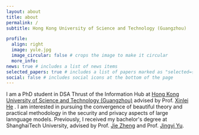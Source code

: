 ```yaml
---
layout: about
title: about
permalink: /
subtitle: Hong Kong University of Science and Technology (Guangzhou)

profile:
  align: right
  image: yule.jpg
  image_circular: false # crops the image to make it circular
  more_info: 
news: true # includes a list of news items
selected_papers: true # includes a list of papers marked as "selected={true}"
social: false # includes social icons at the bottom of the page
---
```


I am a PhD student in DSA Thrust of the Information Hub at [Hong Kong University of Science and Technology (Guangzhou)](https://www.hkust-gz.edu.cn/) advised by Prof. [Xinlei He](https://xinleihe.github.io/) . I am interested in pursuing the convergence of beautiful theory and practical methodology in the security and privacy aspects of large lannguage models. Previously, I received my bachelor's degree at ShanghaiTech University, advised by Prof. [Jie Zheng](https://faculty.sist.shanghaitech.edu.cn/zhengjie/index.htm) and Prof. [Jingyi Yu](http://www.yu-jingyi.com/).

